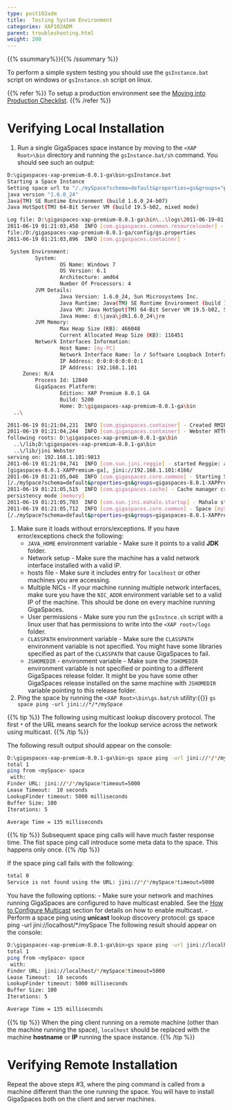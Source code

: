 ```yaml
---
type: post102adm
title:  Testing System Environment
categories: XAP102ADM
parent: troubleshooting.html
weight: 200
---
```


{{% ssummary%}}{{% /ssummary %}}


To perform a simple system testing you should use the `gsInstance.bat` script on windows or `gsInstance.sh` script on linux.

{{% refer %}}
To setup a production environment see the [Moving into Production Checklist](/sbp/moving-into-production-checklist.html).
{{% /refer %}}

# Verifying Local Installation

1. Run a single GigaSpaces space instance by moving to the `<XAP Root>\bin` directory and running the `gsInstance.bat/sh` command. You should see such an output:


```bash
D:\gigaspaces-xap-premium-8.0.1-ga\bin>gsInstance.bat
Starting a Space Instance
Setting space url to "/./mySpace?schema=default&properties=gs&groups="gigaspaces-8.0.1-XAPPremium-ga""
java version "1.6.0_24"
Java(TM) SE Runtime Environment (build 1.6.0_24-b07)
Java HotSpot(TM) 64-Bit Server VM (build 19.5-b02, mixed mode)

Log file: D:\gigaspaces-xap-premium-8.0.1-ga\bin\..\logs\2011-06-19~01.21-gigaspaces-service-192.168.1.101-12840.log
2011-06-19 01:21:03,458  INFO [com.gigaspaces.common.resourceloader] - Loading properties file from:
file:/D:/gigaspaces-xap-premium-8.0.1-ga/config/gs.properties
2011-06-19 01:21:03,896  INFO [com.gigaspaces.container] -

 System Environment:
         System:
                 OS Name: Windows 7
                 OS Version: 6.1
                 Architecture: amd64
                 Number Of Processors: 4
         JVM Details:
                 Java Version: 1.6.0_24, Sun Microsystems Inc.
                 Java Runtime: Java(TM) SE Runtime Environment (build 1.6.0_24-b07)
                 Java VM: Java HotSpot(TM) 64-Bit Server VM 19.5-b02, Sun Microsystems Inc.
                 Java Home: d:\java\jdk1.6.0_24\jre
         JVM Memory:
                 Max Heap Size (KB): 466048
                 Current Allocated Heap Size (KB): 116451
         Network Interfaces Information:
                 Host Name: [my-PC]
                 Network Interface Name: lo / Software Loopback Interface 1
                 IP Address: 0:0:0:0:0:0:0:1
                 IP Address: 192.168.1.101
	 Zones: N/A
         Process Id: 12840
         GigaSpaces Platform:
                 Edition: XAP Premium 8.0.1 GA
                 Build: 5200
                 Home: D:\gigaspaces-xap-premium-8.0.1-ga\bin
  ..\

2011-06-19 01:21:04,231  INFO [com.gigaspaces.container] - Created RMIRegistry on: < 192.168.1.101:10098 >
2011-06-19 01:21:04,244  INFO [com.gigaspaces.container] - Webster HTTP server started successfully serving the
following roots: D:\gigaspaces-xap-premium-8.0.1-ga\bin
  ..\/lib;D:\gigaspaces-xap-premium-8.0.1-ga\bin
  ..\/lib/jini Webster
serving on: 192.168.1.101:9813
2011-06-19 01:21:04,741  INFO [com.sun.jini.reggie] - started Reggie: ab0f28be-5829-4566-861e-4ccad1da1c50,
[gigaspaces-8.0.1-XAPPremium-ga], jini://192.168.1.101:4166/
2011-06-19 01:21:05,046  INFO [com.gigaspaces.core.common] - Starting Space [mySpace_container:mySpace] with url
[/./mySpace?schema=default&properties=gs&groups=gigaspaces-8.0.1-XAPPremium-ga&state=started] ...
2011-06-19 01:21:05,515  INFO [com.gigaspaces.cache] - Cache manager created with policy [ALL IN CACHE],
persistency mode [memory]
2011-06-19 01:21:05,703  INFO [com.sun.jini.mahalo.startup] - Mahalo started: com.sun.jini.mahalo.TransientMahaloImpl@31bd669d
2011-06-19 01:21:05,712  INFO [com.gigaspaces.core.common] - Space [mySpace_container:mySpace] with url
[/./mySpace?schema=default&properties=gs&groups=gigaspaces-8.0.1-XAPPremium-ga&state=started] started successfully
```

1. Make sure it loads without errors/exceptions. If you have error/exceptions check the following:
    - `JAVA_HOME` environment variable - Make sure it points to a valid **JDK** folder.
    - Network setup - Make sure the machine has a valid network interface installed with a valid IP.
    - hosts file - Make sure it includes entry for `localhost` or other machines you are accessing.
    - Multiple NICs - If your machine running multiple network interfaces, make sure you have the `NIC_ADDR` environment variable set to a valid IP of the machine. This should be done on every machine running GigaSpaces.
    - User permissions - Make sure you run the `gsInstnce.sh` script with a linux user that has permissions to write into the `<XAP root>/logs` folder.
    - `CLASSPATH` environment variable - Make sure the `CLASSPATH` environment variable is not specified. You might have some libraries specified as part of the `CLASSPATH` that cause GigaSpaces to fail.
    - `JSHOMEDIR` - environment variable - Make sure the `JSHOMEDIR` environment variable is not specified or pointing to a different GigaSpaces release folder. It might be you have some other GigaSpaces release installed on the same machine with `JSHOMEDIR` variable pointing to this release folder.
1. Ping the space by running the `<XAP Root>\bin\gs.bat/sh` utility:{{<wbr>}}
    `gs space ping -url jini://*/*/mySpace`

{{% tip %}}
The following using multicast lookup discovery protocol. The first `*` of the URL means search for the lookup service across the network using multicast.
{{% /tip %}}

The following result output should appear on the console:


```bash
D:\gigaspaces-xap-premium-8.0.1-ga\bin>gs space ping -url jini://*/*/mySpace
total 1
ping from <mySpace> space
 with:
Finder URL: jini://*/*/mySpace?timeout=5000
Lease Timeout:  10 seconds
LookupFinder timeout: 5000 milliseconds
Buffer Size: 100
Iterations: 5

Average Time = 135 milliseconds
```

{{% tip %}}
Subsequent space ping calls will have much faster response time. The fist space ping call introduce some meta data to the space. This happens only once.
{{% /tip %}}

If the space ping call fails with the following:


```bash
total 0
Service is not found using the URL: jini://*/*/mySpace?timeout=5000
```

You have the following options:
    - Make sure your network and machines running GigaSpaces are configured to have multicast enabled. See the [How to Configure Multicast](./network-multicast.html) section for details on how to enable multicast.
    - Perform a space ping using **unicast** lookup discovery protocol:
    gs space ping -url jini://localhost/*/mySpace
The following result should appear on the console:


```bash
D:\gigaspaces-xap-premium-8.0.1-ga\bin>gs space ping -url jini://localhost/*/mySpace
total 1
ping from <mySpace> space
 with:
Finder URL: jini://localhost/*/mySpace?timeout=5000
Lease Timeout:  10 seconds
LookupFinder timeout: 5000 milliseconds
Buffer Size: 100
Iterations: 5

Average Time = 135 milliseconds
```

{{% tip %}}
When the ping client running on a remote machine (other than the machine running the space), `localhost` should be replaced with the machine **hostname** or **IP** running the space instance.
{{% /tip %}}

# Verifying Remote Installation

Repeat the above steps #3, where the ping command is called from a machine different than the one running the space. You will have to install GigaSpaces both on the client and server machines.

